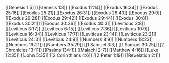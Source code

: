 [[Genesis 1:5]]
[[Genesis 1:8]]
[[Exodus 12:14]]
[[Exodus 16:34]]
[[Exodus 25:16]]
[[Exodus 25:21]]
[[Exodus 26:31]]
[[Exodus 28:43]]
[[Exodus 29:9]]
[[Exodus 29:28]]
[[Exodus 29:42]]
[[Exodus 29:44]]
[[Exodus 30:8]]
[[Exodus 30:21]]
[[Exodus 30:36]]
[[Exodus 40:3]]
[[Leviticus 3:8]]
[[Leviticus 3:17]]
[[Leviticus 6:15]]
[[Leviticus 7:36]]
[[Leviticus 10:9]]
[[Leviticus 16:34]]
[[Leviticus 17:7]]
[[Leviticus 23:14]]
[[Leviticus 23:21]]
[[Leviticus 24:3]]
[[Leviticus 24:9]]
[[Numbers 8:9]]
[[Numbers 18:23]]
[[Numbers 19:21]]
[[Numbers 35:29]]
[[1 Samuel 3:3]]
[[1 Samuel 30:25]]
[[2 Chronicles 13:11]]
[[Psalms 134:1]]
[[Malachi 2:7]]
[[Matthew 4:16]]
[[Luke 12:35]]
[[John 5:35]]
[[2 Corinthians 4:6]]
[[2 Peter 1:19]]
[[Revelation 2:1]]
